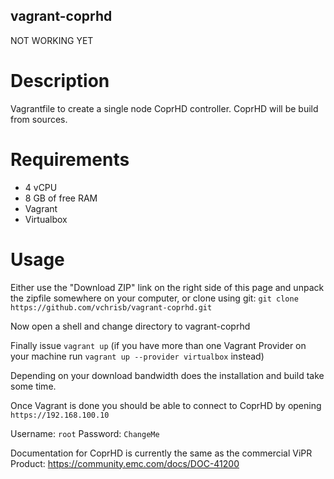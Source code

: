 vagrant-coprhd
---------------

NOT WORKING YET

# Description

Vagrantfile to create a single node CoprHD controller. CoprHD will be build from sources.

# Requirements
* 4 vCPU 
* 8 GB of free RAM
* Vagrant
* Virtualbox

# Usage
Either use the "Download ZIP" link on the right side of this page and unpack the zipfile somewhere on your computer, or clone using git: `git clone https://github.com/vchrisb/vagrant-coprhd.git`

Now open a shell and change directory to vagrant-coprhd

Finally issue `vagrant up` (if you have more than one Vagrant Provider on your machine run `vagrant up --provider virtualbox` instead)

Depending on your download bandwidth does the installation and build take some time.

Once Vagrant is done you should be able to connect to CoprHD by opening `https://192.168.100.10`

Username: `root`
Password: `ChangeMe`

Documentation for CoprHD is currently the same as the commercial ViPR Product:
https://community.emc.com/docs/DOC-41200
